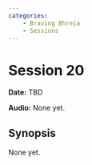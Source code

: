 ```yaml
---
categories:
    - Braving Bhreia
    - Sessions
---
```

# Session 20

**Date:** TBD

**Audio:** None yet.

## Synopsis

None yet.
